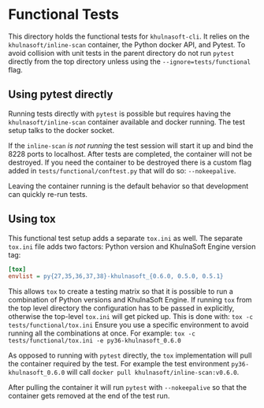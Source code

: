 # Functional Tests
This directory holds the functional tests for `khulnasoft-cli`. It relies on the `khulnasoft/inline-scan` container, the Python docker API, and Pytest. To avoid collision with unit tests in the parent directory do not run `pytest` directly from the top directory unless using the `--ignore=tests/functional` flag.

## Using pytest directly
Running tests directly with `pytest` is possible but requires having the `khulnasoft/inline-scan` container available and docker running. The test setup talks to the docker socket.

If the `inline-scan` *is not running* the test session will start it up and bind the 8228 ports to localhost. After tests are completed, the container will not be destroyed. If you need the container to be destroyed there is a custom flag added in `tests/functional/conftest.py` that will do so: `--nokeepalive`.

Leaving the container running is the default behavior so that development can quickly re-run tests.

## Using tox
This functional test setup adds a separate `tox.ini` as well. The separate `tox.ini` file adds two factors: Python version and KhulnaSoft Engine version tag:

```ini
[tox]
envlist = py{27,35,36,37,38}-khulnasoft_{0.6.0, 0.5.0, 0.5.1}
```

This allows `tox` to create a testing matrix so that it is possible to run a combination of Python versions and KhulnaSoft Engine. If running `tox` from the top level directory the configuration has to be passed in explicitly, otherwise the top-level `tox.ini` will get picked up. This is done with: `tox -c tests/functional/tox.ini` Ensure you use a specific environment to avoid running all the combinations at once. For example: `tox -c tests/functional/tox.ini -e py36-khulnasoft_0.6.0`

As opposed to running with `pytest` directly, the `tox` implementation will pull the container required by the test. For example the test environment `py36-khulnasoft_0.6.0` will call `docker pull khulnasoft/inline-scan:v0.6.0`.

After pulling the container it will run `pytest` with `--nokeepalive` so that the container gets removed at the end of the test run.

